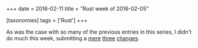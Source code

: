 +++
date = 2016-02-11
title = "Rust week of 2016-02-05"

[taxonomies]
tags = ['Rust']
+++

As was the case with so many of the previous entries in this series, I
didn\'t do much this week, submitting a [mere][] [three][] [changes].

  [mere]: https://github.com/rust-lang/rust/pull/31582
  [three]: https://github.com/rust-lang/rust/pull/31584
  [changes]: https://github.com/rust-lang/rust/pull/31585
